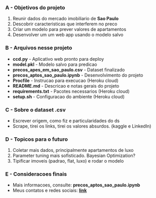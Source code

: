 ### A - Objetivos do projeto

1.   Reunir dados do mercado imobiliario de **Sao Paulo**
2.   Descobrir caracteristicas que interferem no preco
3.   Criar um modelo para prever valores de apartamentos
4.   Desenvolver um um web app usando o modelo salvo

### B - Arquivos nesse projeto

*   **ccd.py** - Aplicativo web pronto para deploy
*   **model.pkl** - Modelo salvo para predicao
*   **precos_apes_em_sao_paulo.csv** - Dataset finalizado
*   **precos_aptos_sao_paulo.ipynb** - Desenvolvimento do projeto
*   **Procfile** - Instrucao para execucao (Heroku cloud)
*   **README.md** - Descricao e notas gerais do projeto 
*   **requirements.txt** - Pacotes necessarios (Heroku cloud)
*   **setup.sh** - Configuracao do ambiente (Heroku cloud)

### C - Sobre o dataset .csv

*   Escrever origem, como fiz e particularidades do ds
*   Scrape, tirei os links, tirei os valores absurdos. (kaggle e LinkedIn)

### D - Topicos para o futuro

1.   Coletar mais dados, principalmente apartamentos de luxo
2.   Parameter tuning mais sofisticado. Bayesian Optimization?
3.   Tipificar imoveis (padrao, flat, luxo) e rodar o modelo

### E - Consideracoes finais

*   Mais informacoes, consulte: **precos_aptos_sao_paulo.ipynb**
*   Meus contatos e redes sociais: **[link](https://www.felipebueno.site)**
